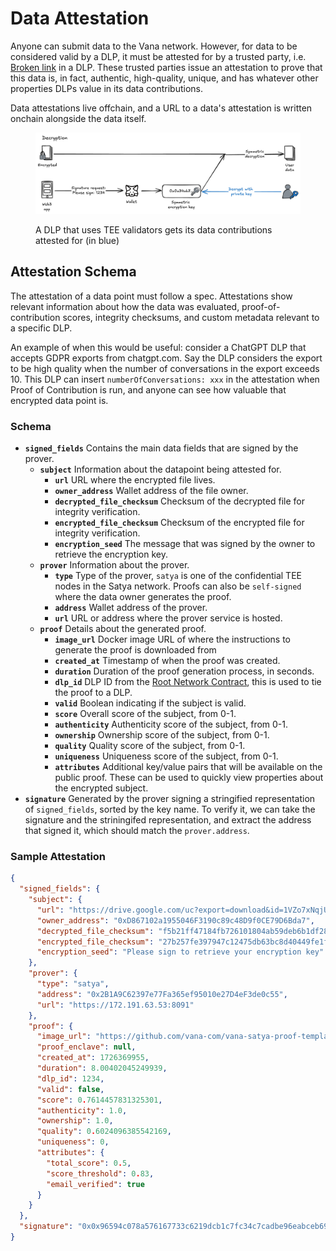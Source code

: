 # Data Attestation

Anyone can submit data to the Vana network. However, for data to be considered valid by a DLP, it must be attested for by a trusted party, i.e. [Broken link](broken-reference "mention") in a DLP. These trusted parties issue an attestation to prove that this data is, in fact, authentic, high-quality, unique, and has whatever other properties DLPs value in its data contributions.&#x20;

Data attestations live offchain, and a URL to a data's attestation is written onchain alongside the data itself.&#x20;

<figure><img src="../../.gitbook/assets/image (7).png" alt=""><figcaption><p>A DLP that uses TEE validators gets its data contributions attested for (in blue)</p></figcaption></figure>

## Attestation Schema

The attestation of a data point must follow a spec. Attestations show relevant information about how the data was evaluated, proof-of-contribution scores, integrity checksums, and custom metadata relevant to a specific DLP.

An example of when this would be useful: consider a ChatGPT DLP that accepts GDPR exports from chatgpt.com. Say the DLP considers the export to be high quality when the number of conversations in the export exceeds 10. This DLP can insert `numberOfConversations: xxx` in the attestation when Proof of Contribution is run, and anyone can see how valuable that encrypted data point is.

### Schema

* **`signed_fields`** Contains the main data fields that are signed by the prover.
  * **`subject`** Information about the datapoint being attested for.
    * **`url`** URL where the encrypted file lives.
    * **`owner_address`** Wallet address of the file owner.
    * **`decrypted_file_checksum`** Checksum of the decrypted file for integrity verification.
    * **`encrypted_file_checksum`** Checksum of the encrypted file for integrity verification.
    * **`encryption_seed`** The message that was signed by the owner to retrieve the encryption key.
  * **`prover`** Information about the prover.
    * **`type`** Type of the prover, `satya` is one of the confidential TEE nodes in the Satya network. Proofs can also be `self-signed` where the data owner generates the proof.
    * **`address`** Wallet address of the prover.
    * **`url`** URL or address where the prover service is hosted.
  * **`proof`** Details about the generated proof.
    * **`image_url`** Docker image URL of where the instructions to generate the proof is downloaded from
    * **`created_at`** Timestamp of when the proof was created.
    * **`duration`** Duration of the proof generation process, in seconds.
    * **`dlp_id`** DLP ID from the [Root Network Contract](../key-elements/smart-contracts.md#root-network-contract), this is used to tie the proof to a DLP.
    * **`valid`** Boolean indicating if the subject is valid.
    * **`score`** Overall score of the subject, from 0-1.
    * **`authenticity`** Authenticity score of the subject, from 0-1.
    * **`ownership`** Ownership score of the subject, from 0-1.
    * **`quality`** Quality score of the subject, from 0-1.
    * **`uniqueness`** Uniqueness score of the subject, from 0-1.
    * **`attributes`** Additional key/value pairs that will be available on the public proof. These can be used to quickly view properties about the encrypted subject.
* **`signature`** Generated by the prover signing a stringified representation of `signed_fields`, sorted by the key name. To verify it, we can take the signature and the striningifed representation, and extract the address that signed it, which should match the `prover.address`.

### Sample Attestation

```json
{
  "signed_fields": {
    "subject": {
      "url": "https://drive.google.com/uc?export=download&id=1VZo7xNqjUwZq-JLdQ8w0pyYcygOIkz43",
      "owner_address": "0xD867102a1955046F3190c89c48D9f0CE79D6Bda7",
      "decrypted_file_checksum": "f5b21ff47184fb726101804ab59deb6b1df28c160b47bec03121489f356ef6a9",
      "encrypted_file_checksum": "27b257fe397947c12475db63bc8d40449fe1ff128ef15ab676ab95b7f371c6f1",
      "encryption_seed": "Please sign to retrieve your encryption key"
    },
    "prover": {
      "type": "satya",
      "address": "0x2B1A9C62397e77Fa365ef95010e27D4eF3de0c55",
      "url": "https://172.191.63.53:8091"
    },
    "proof": {
      "image_url": "https://github.com/vana-com/vana-satya-proof-template/releases/download/v20/gsc-my-proof-20.tar.gz",
      "proof_enclave": null,
      "created_at": 1726369955,
      "duration": 8.00402045249939,
      "dlp_id": 1234,
      "valid": false,
      "score": 0.7614457831325301,
      "authenticity": 1.0,
      "ownership": 1.0,
      "quality": 0.6024096385542169,
      "uniqueness": 0,
      "attributes": {
        "total_score": 0.5,
        "score_threshold": 0.83,
        "email_verified": true
      }
    }
  },
  "signature": "0x0x96594c078a576167733c6219dcb1c7fc34c7cadbe96eabceb695b995405c90ed7923954a7891661cd2cc7c7050582c0c5dfb995922b6e6f817d2a42beef69d181b"
}
```
